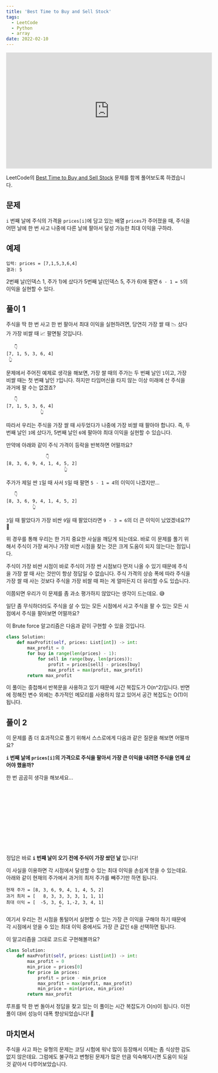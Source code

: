 ```yaml
---
title: 'Best Time to Buy and Sell Stock'
tags:
  - LeetCode
  - Python
  - array
date: 2022-02-10
---
```


<iframe width="560" height="315" src="https://www.youtube.com/embed/5QOhBNYXC_g" title="YouTube video player" frameborder="0" allow="accelerometer; autoplay; clipboard-write; encrypted-media; gyroscope; picture-in-picture" allowfullscreen></iframe>

LeetCode의 [Best Time to Buy and Sell Stock](https://leetcode.com/problems/best-time-to-buy-and-sell-stock/) 문제를 함께 풀어보도록 하겠습니다.

## 문제

`i` 번째 날에 주식의 가격을 `prices[i]`에 담고 있는 배열 `prices`가 주어졌을 때, 주식을 어떤 날에 한 번 사고 나중에 다른 날에 팔아서 달성 가능한 최대 이익을 구하라.

## 예제

```
입력: prices = [7,1,5,3,6,4]
결과: 5
```

2번째 날(인덱스 1, 주가 1)에 샀다가 5번째 날(인덱스 5, 주가 6)애 팔면 `6 - 1 = 5`의 이익을 실현할 수 있다.

## 풀이 1

주식을 딱 한 번 사고 한 번 팔아서 최대 이익을 실현하려면, 당연히 가장 쌀 때 📉 샀다가 가장 비쌀 때 📈 팔면될 것입니다.

```
   👇
[7, 1, 5, 3, 6, 4]
 👆
```

문제에서 주어진 예제로 생각을 해보면, 가장 쌀 때의 주가는 두 번째 날인 `1`이고, 가장 비쌀 때는 첫 번쨰 날인 `7`입니다.
하지만 타임머신을 타지 않는 이상 미래에 산 주식을 과거에 팔 수는 없겠죠?

```
   👇
[7, 1, 5, 3, 6, 4]
             👆
```

따라서 우리는 주식을 가장 쌀 때 사두었다가 나중에 가장 비쌀 때 팔아야 합니다.
즉, 두 번째 날인 `1`에 샀다가, 5번째 날인 `6`에 팔아야 최대 이익을 실현할 수 있습니다.

만약에 아래와 같이 주식 가격이 등락을 반복하면 어떨까요?

```
               👇
[8, 3, 6, 9, 4, 1, 4, 5, 2]
                      👆
```

주가가 제일 싼 `1`일 때 사서 `5`일 때 팔면 `5 - 1 = 4`의 이익이 나겠지만...

```
   👇
[8, 3, 6, 9, 4, 1, 4, 5, 2]
          👆
```

`3`일 때 팔았다가 가장 비싼 `9`일 때 팔았더라면 `9 - 3 = 6`의 더 큰 이익이 났었겠네요?? 🤔

위 경우를 통해 우리는 한 가지 중요한 사실을 깨닫게 되는데요.
바로 이 문제를 풀기 위해서 주식이 가장 싸거나 가장 비싼 시점을 찾는 것은 크게 도움이 되지 않는다는 점입니다.

주식이 가장 비싼 시점이 바로 주식이 가장 싼 시점보다 먼저 나올 수 있기 때문에 주식을 가장 쌀 때 사는 것만이 항상 정답일 수 없습니다.
주식 가격의 상승 폭에 따라 주식을 가장 쌀 때 사는 것보다 주식을 가장 비쌀 때 파는 게 얼마든지 더 유리할 수도 있습니다.

이쯤되면 우리가 이 문제를 좀 과소 평가하지 않았다는 생각이 드는데요. 😅

일단 좀 무식하더라도 주식을 살 수 있는 모든 시점에서 사고 주식을 팔 수 있는 모든 시점에서 주식을 팔아보면 어떨까요?

이 Brute force 알고리즘은 다음과 같이 구현할 수 있을 것입니다.

```py
class Solution:
    def maxProfit(self, prices: List[int]) -> int:
        max_profit = 0
        for buy in range(len(prices) - 1):
            for sell in range(buy, len(prices)):
                profit = prices[sell] - prices[buy]
                max_profit = max(profit, max_profit)
        return max_profit
```

이 풀이는 중첩해서 반복문을 사용하고 있기 때문에 시간 복잡도가 O(n^2)입니다.
반면에 정해진 변수 외에는 추가적인 메모리를 사용하지 않고 있어서 공간 복잡도는 O(1)이 됩니다.

## 풀이 2

이 문제를 좀 더 효과적으로 풀기 위해서 스스로에게 다음과 같은 질문을 해보면 어떨까요?

**`i` 번째 날에 `prices[i]`의 가격으로 주식을 팔아서 가장 큰 이익을 내려면 주식을 언제 샀어야 했을까?**

한 번 곰곰히 생각을 해보세요...

<br/>
<br/>
<br/>
<br/>
<br/>
<br/>
<br/>
<br/>
<br/>
<br/>

정답은 바로 **`i` 번째 날이 오기 전에 주식이 가장 쌌던 날** 입니다!

이 사실을 이용하면 각 시점에서 달성할 수 있는 최대 이익을 손쉽게 얻을 수 있는데요.
아래와 같이 현재의 주가에서 과거의 최저 주가를 빼주기만 하면 됩니다.

```
현재 주가 = [8, 3, 6, 9, 4, 1, 4, 5, 2]
과거 최저 = [   8, 3, 3, 3, 3, 1, 1, 1]
최대 이익 = [  -5, 3, 6, 1,-2, 3, 4, 1]
                    ^
```

여기서 우리는 전 시점을 통털어서 실현할 수 있는 가장 큰 이익을 구해야 하기 때문에 각 시점에서 얻을 수 있는 최대 이익 중에서도 가장 큰 값인 `6`을 선택하면 됩니다.

이 알고리즘을 그대로 코드로 구현해볼까요?

```py
class Solution:
    def maxProfit(self, prices: List[int]) -> int:
        max_profit = 0
        min_price = prices[0]
        for price in prices:
            profit = price - min_price
            max_profit = max(profit, max_profit)
            min_price = min(price, min_price)
        return max_profit
```

루프를 딱 한 번 돌아서 정답을 찾고 있는 이 풀이는 시간 복잡도가 O(n)이 됩니다.
이전 풀이 대비 성능이 대폭 향상되었습니다! 🎊

## 마치면서

주식을 사고 파는 유형의 문제는 코딩 시험에 워낙 많이 등장해서 이제는 좀 식상한 감도 없지 않은데요.
그럼에도 불구하고 변형된 문제가 많은 만큼 익숙해지시면 도움이 되실 것 같아서 다루어보았습니다.
